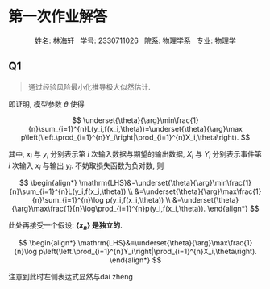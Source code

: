 # 第一次作业解答
<p align="center">姓名: 林海轩 &nbsp 学号: 2330711026 &nbsp 院系: 物理学系 &nbsp 专业: 物理学</p align="center">

## Q1
> 通过经验风险最小化推导极大似然估计.

即证明, 模型参数 $\theta$ 使得

$$
\underset{\theta}{\arg}\min\frac{1}{n}\sum_{i=1}^{n}L(y_i,f(x_i,\theta))=\underset{\theta}{\arg}\max p\left(\left.\prod_{i=1}^{n}Y_i\right|\prod_{i=1}^{n}X_i,\theta\right).
$$

其中, $x_i$ 与 $y_i$ 分别表示第 $i$ 次输入数据与期望的输出数据, $X_i$ 与 $Y_i$ 分别表示事件第 $i$ 次输入 $x_i$ 与输出 $y_i$. 不妨取损失函数为负对数, 则

$$
\begin{align*}
\mathrm{LHS}&=\underset{\theta}{\arg}\min\frac{1}{n}\sum_{i=1}^{n}L(y_i,f(x_i,\theta))
\\
&=\underset{\theta}{\arg}\max\frac{1}{n}\sum_{i=1}^{n}\log p(y_i,f(x_i,\theta))
\\
&=\underset{\theta}{\arg}\max\frac{1}{n}\log\prod_{i=1}^{n}p(y_i,f(x_i,\theta)).
\end{align*}
$$

此处再接受一个假设: **$\{x_n\}$ 是独立的**.

$$
\begin{align*}
\mathrm{LHS}&=\underset{\theta}{\arg}\max\frac{1}{n}\log p\left(\left.\prod_{i=1}^{n}Y_i\right|\prod_{i=1}^{n}X_i,\theta\right).
\end{align*}
$$

注意到此时左侧表达式显然与dai zheng